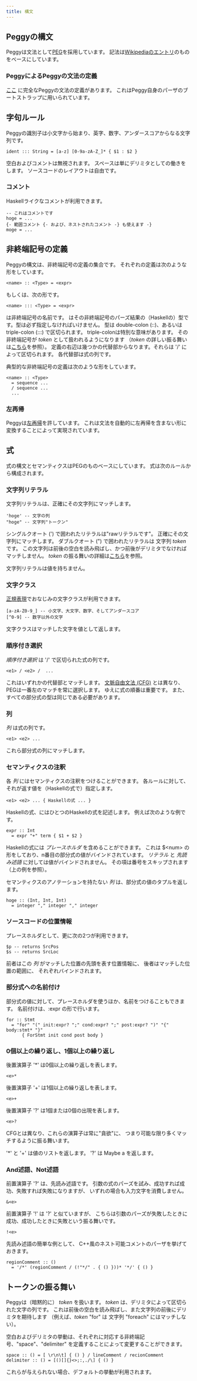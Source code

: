 ```yaml
---
title: 構文
---
```


<div class="span14">

## Peggyの構文

Peggyは文法として[PEG][PAC]を採用しています。
記法は[Wikipediaのエントリ][PEG]のものをベースにしています。

### PeggyによるPeggyの文法の定義

[ここ][BOOT] に完全なPeggyの文法の定義があります。
これはPeggy自身のパーザのブートストラップに用いられています。

## 字句ルール

Peggyの識別子は小文字から始まり、英字、数字、アンダースコアからなる文字列です。

    ident ::: String = [a-z] [0-9a-zA-Z_]* { $1 : $2 }

空白およびコメントは無視されます。
スペースは単にデリミタとしての働きをします。
ソースコードのレイアウトは自由です。

### コメント

Haskellライクなコメントが利用できます。

    -- これはコメントです
    hoge = ...
    {- 範囲コメント {- および、ネストされたコメント -} も使えます -}
    moge = ...

## 非終端記号の定義

Peggyの構文は、非終端記号の定義の集合です。
それぞれの定義は次のような形をしています。

    <name> :: <Type> = <expr>

もしくは、次の形です。

    <name> ::: <Type> = <expr>

<name> は非終端記号の名前です。
<Type> はその非終端記号のパーズ結果の（Haskellの）型です。型は必ず指定しなければいけません。
型は double-colon (::)、あるいは triple-colon (:::) で区切られます。
triple-colonは特別な意味があります。
その非終端記号が _token_ として扱われるようになります
（_token_ の詳しい振る舞いは[こちら](#token)を参照）。
定義の右辺は幾つかの代替部からなります。それらは '/' によって区切られます。
各代替部は式の列です。

典型的な非終端記号の定義は次のような形をしています。

    <name> :: <Type>
      = sequence ...
      / sequence ...
      ...

### 左再帰

Peggyは[左再帰][LREC]を許しています。
これは文法を自動的に左再帰を含まない形に変換することによって実現されています。

## 式

式の構文とセマンティクスはPEGのものベースにしています。
式は次のルールから構成されます。

### 文字列リテラル

文字列リテラルは、正確にその文字列にマッチします。

    'hoge' -- 文字の列
    "hoge" -- 文字列"トークン"

シングルクオート (') で囲われたリテラルは"rawリテラルです"。
正確にその文字列にマッチします。
ダブルクオート (") で囲われたリテラルは 文字列 _token_ です。
この文字列は前後の空白を読み飛ばし、かつ前後がデリミタでなければマッチしません。
_token_ の振る舞いの詳細は[こちら](#token)を参照。

文字列リテラルは値を持ちません。

### 文字クラス

[正規表現][REG]でおなじみの文字クラスが利用できます。

    [a-zA-Z0-9_] -- 小文字、大文字、数字、そしてアンダースコア
    [^0-9] -- 数字以外の文字

文字クラスはマッチした文字を値として返します。

### 順序付き選択

_順序付き選択_ は '/' で区切られた式の列です。

    <e1> / <e2> /  ...

これはいずれかの代替部とマッチします。
[文脈自由文法 (CFG)][CFG] とは異なり、PEGは一番左のマッチを常に選択します。
ゆえに式の順番は重要です。
また、すべての部分式の型は同じである必要があります。

### 列

_列_ は式の列です。

    <e1> <e2> ...

これら部分式の列にマッチします。

### セマンティクスの注釈

各 _列_ にはセマンティクスの注釈をつけることができます。
各ルールに対して、それが返す値を（Haskellの式で）指定します。

    <e1> <e2> ... { Haskellの式 ... }

Haskellの式、にはひとつのHaskellの式を記述します。
例えば次のような例です。

    expr :: Int
      = expr "+" term { $1 + $2 }

Haskellの式には _プレースホルダ_ を含めることができます。
これは $\<num\> の形をしており、n番目の部分式の値がバインドされています。
_リテラル_ と _先読み述語_ に対しては値がバインドされません。
その項は番号をスキップされます（上の例を参照）。

セマンティクスのアノテーションを持たない _列_ は、部分式の値のタプルを返します。

    hoge :: (Int, Int, Int)
      = integer "," integer "," integer

### ソースコードの位置情報

プレースホルダとして、更に次の2つが利用できます。

    $p -- returns SrcPos
	$s -- returns SrcLoc

前者はこの _列_ がマッチした位置の先頭を表す位置情報に、
後者はマッチした位置の範囲に、
それぞれバインドされます。

### 部分式への名前付け

部分式の値に対して、プレースホルダを使うほか、名前をつけることもできます。
名前付けは、<ident>:expr の形で行います。

    for :: Stmt
	  = "for" "(" init:expr? ";" cond:expr? ";" post:expr? ")" "{" body:stmt* "}"
	      { ForStmt init cond post body }

### 0個以上の繰り返し、1個以上の繰り返し

後置演算子 '*' は0個以上の繰り返しを表します。

    <e>*

後置演算子 '+' は1個以上の繰り返しを表します。

    <e>+

後置演算子 '?' は1個または0個の出現を表します。

    <e>?

CFGとは異なり、これらの演算子は常に"貪欲"に、
つまり可能な限り多くマッチするように振る舞います。

'*' と '+' は値のリストを返します。
'?' は Maybe a を返します。

### And述語、Not述語

前置演算子 '?' は、先読み述語です。
引数の式のパーズを試み、成功すれば成功、失敗すれば失敗になりますが、
いずれの場合も入力文字を消費しません。

    &<e>

前置演算子 '!' は '?' と似ていますが、
こちらは引数のパーズが失敗したときに成功、成功したときに失敗という振る舞いです。

    !<e>

先読み述語の簡単な例として、
C++風のネスト可能コメントのパーザを挙げておきます。

    regionComment :: ()
      = '/*' (regionComment / (!"*/" . { () }))* '*/' { () }

## トークンの振る舞い

Peggyは（暗黙的に） _token_ を扱います。
_token_ は、デリミタによって区切られた文字の列です。
これは前後の空白を読み飛ばし、また文字列の前後にデリミタを期待します
（例えば、_token_ "for" は 文字列 "foreach" にはマッチしない）。

空白およびデリミタの挙動は、それぞれに対応する非終端記号、"space"、"delimiter"
を定義することによって変更することができます。

    space :: () = [ \r\n\t] { () } / lineComment / recionComment
    delimiter :: () = [()[]{}<>;:,./\] { () }

これらが与えられない場合、デフォルトの挙動が利用されます。

</div>

[PAC]: http://pdos.csail.mit.edu/~baford/packrat/
[PEG]: http://en.wikipedia.org/wiki/Parsing_expression_grammar
[CFG]: http://en.wikipedia.org/wiki/Context-free_grammar
[REG]: http://en.wikipedia.org/wiki/Regular_expression
[BOOT]: https://github.com/tanakh/Peggy/blob/master/bootstrap/peggy.peggy
[LREC]: http://en.wikipedia.org/wiki/Left_recursion
